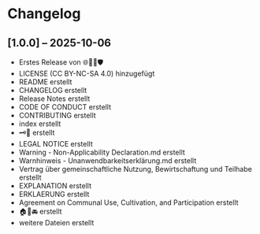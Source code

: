 # Changelog

## [1.0.0] – 2025-10-06
- Erstes Release von 🌐🐾🌱🛡️
- LICENSE (CC BY-NC-SA 4.0) hinzugefügt
- README erstellt
- CHANGELOG erstellt
- Release Notes erstellt
- CODE OF CONDUCT erstellt
- CONTRIBUTING erstellt
- index erstellt
- 🗝️👘 erstellt
- LEGAL NOTICE erstellt
- Warning - Non-Applicability Declaration.md erstellt
- Warnhinweis - Unanwendbarkeitserklärung.md erstellt
- Vertrag über gemeinschaftliche Nutzung, Bewirtschaftung und Teilhabe erstellt
- EXPLANATION erstellt
- ERKLAERUNG erstellt
- Agreement on Communal Use, Cultivation, and Participation erstellt
- 🏠🚤🚘 erstellt 
- weitere Dateien erstellt